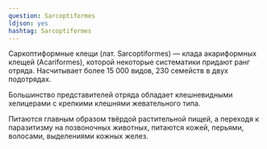 ```yaml
---
question: Sarcoptiformes
ldjson: yes
hashtag: Sarcoptiformes
---
```


Саркоптиформные клещи (лат. Sarcoptiformes) — клада акариформных клещей (Acariformes), которой некоторые систематики придают ранг отряда. Насчитывает более 15 000 видов, 230 семейств в двух подотрядах.

Большинство представителей отряда обладает клешневидными хелицерами с крепкими клешнями жевательного типа.

Питаются главным образом твёрдой растительной пищей, а переходя к паразитизму на позвоночных животных, питаются кожей, перьями, волосами, выделениями кожных желез.